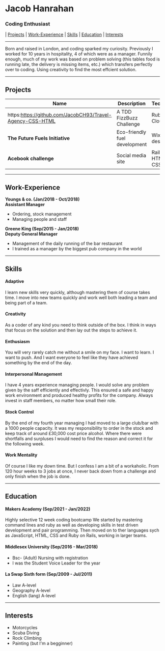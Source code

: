 # Jacob Hanrahan
### Coding Enthusiast

| [Projects](#projects) | [Work-Experience](#work-experience) | [Skills](#skills) | [Education](#education) | [Interests](#interests) 
***
Born and raised in London, and coding sparked my curiosity. Previously I worked for 10 years in hospitality, 4 of which were as a manager. Funnily enough, much of my work was based on problem solving (this tables food is running late, the delivery is missing items, etc.) which transfers perfectly over to coding. Using creativity to find the most effcient solution.
***
## <a name="projects">Projects</a>

| Name                             | Description                  | Tech/tools        |
| ----------------------------     | ------------------------     | ----------------- |
|https:https://github.com/JacobCH93/Travel-Agency-CSS-HTML  | A TDD FizzBuzz Challenge     | Ruby, Cloud9      |
| **The Future Fuels Initiative**  | Eco-friendly fuel development| Wix, Web-design   |
| **Acebook challenge**            | Social media site            | Rails, HTML, CSS  |

***
## <a name="work-experience">Work-Experience</a>

**Youngs & co. (Jan/2018  - Oct/2018)  
Assistant Manager**
- Ordering, stock management
- Managing people and staff

**Greene King (Sep/2015 - Jan/2018)  
Deputy General Manager**
- Management of the daily running of the bar restaurant
- I trained as a manager by the biggest pub company in the world
***
## <a name="skills">Skills</a>

#### Adaptive
I learn new skills very quickly, although mastering them of course takes time. I move into new teams quickly and work well both leading a team and being part of a team.

#### Creativity
As a coder of any kind you need to think outside of the box. I think in ways that focus on the solution and then lay out the steps to achieve it.

#### Enthusiasm
You will very rarely catch me without a smile on my face. I want to learn. I want to push. And I want everyone to feel like they have achieved something by the end of the day. 

#### Interpersonal Management
I have 4 years experience managing people. I would solve any problem given by the saff efficiently and effectivly. This ensured a safe and happy work environment and produced healthy profits for the company. Always invest in staff members, no matter how small their role.

#### Stock Control
By the end of my fourth year managing I had moved to a large club/bar with a 1000 people capacity. It was my responsibility to order in the stock and keep track of around £30,000 cost price alcohol. Where there were shortfalls and surpluses I would need to find the reason and correct it for the following week.

#### Work Mentality
Of course I like my down time. But I confess I am a bit of a workaholic. From 120 hour weeks to 3 jobs at once, I never back down from a challenge and only finish when the job is done.

***
## <a name="education">Education</a>

#### Makers Academy (Sep/2021 - Jan/2022)
Highly selective 12 week coding bootcamp
We started by mastering command lines and ruby as well as developing skills in test driven development and pair programming. Then moved on to ther languages sych as JavaScript, HTML, CSS and Ruby on Rails, working in larger teams.

#### Middlesex University (Sep/2016 - Mar/2018)
- Bsc- (Adult) Nursing with registration
- I was the Student Voice Leader for the year
#### La Swap Sixth form (Sep/2009 - Jul/2011)
- Law A-level
- Geography A-level
- English (lang) A-level

***
## <a name="interests">Interests</a>
- Motorcycles
- Scuba Diving
- Rock Climbing
- Painting (but I'm a begginner)
